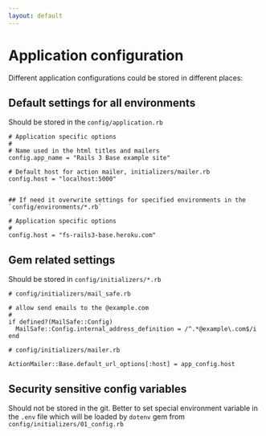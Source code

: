 ```yaml
---
layout: default
---
```


# Application configuration

Different application configurations could be stored in different places:

## Default settings for all environments

Should be stored in the `config/application.rb`

    # Application specific options
    #
    # Name used in the html titles and mailers
    config.app_name = "Rails 3 Base example site"

    # Default host for action mailer, initializers/mailer.rb
    config.host = "localhost:5000"


    ## If need it overwrite settings for specified environments in the `config/environments/*.rb`

    # Application specific options
    #
    config.host = "fs-rails3-base.heroku.com"


## Gem related settings

Should be stored in `config/initializers/*.rb`


    # config/initializers/mail_safe.rb

    # allow send emails to the @example.com
    #
    if defined?(MailSafe::Config)
      MailSafe::Config.internal_address_definition = /^.*@example\.com$/i
    end

    # config/initializers/mailer.rb

    ActionMailer::Base.default_url_options[:host] = app_config.host


## Security sensitive config variables

Should not be stored in the git.
Better to set special environment variable in the `.env` file which will be loaded by `dotenv` gem from `config/initializers/01_config.rb`